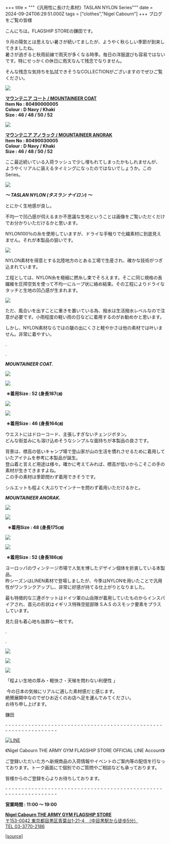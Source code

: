 +++
title = """《汎用性に長けた素材》TASLAN NYLON Series"""
date = 2024-09-24T06:29:51.000Z
tags = ["clothes","Nigel Cabourn"]
+++
ブログをご覧の皆様

こんにちは。FLAGSHIP STOREの鎌田です。

９月の陽気とは思えない暑さが続いてましたが、ようやく秋らしい季節が到来してきましたね。  
暑さが過ぎると秋雨前線で雨天が多くなる時季。毎日の洋服選びも容易ではないです。特にせっかくの休日に雨天なんて残念でなりません。

そんな残念な気持ちを払拭できそうなCOLLECTIONがございますのでぜひご覧ください。

![](https://cdn.shopify.com/s/files/1/0094/9295/5196/files/IMG_3711_480x480.jpg?v=1727158468)

[**マウンテニア コート / MOUNTAINEER COAT**](https://cabourn.jp/products/80490000005)  
**Item No : 80490000005**  
**Colour : D Navy / Khaki**  
**Size : 46 / 48 / 50 / 52**

![](https://cdn.shopify.com/s/files/1/0094/9295/5196/files/IMG_3709_933e9b8d-c1e0-4775-b33b-731c33485215_480x480.jpg?v=1727158467)

[**マウンテニア アノラック / MOUNTAINEER ANORAK**](https://cabourn.jp/products/80490030005)  
**Item No : 80490030005**  
**Colour : D Navy / Khaki**  
**Size : 46 / 48 / 50 / 52**

ここ最近続いている入荷ラッシュで少し埋もれてしまったかもしれませんが、 ようやくリアルに装えるタイミングになったのではないでしょうか。このSeries。

![](https://cdn.shopify.com/s/files/1/0094/9295/5196/files/IMG_3556_480x480.jpg?v=1726901011)

_**～ TASLAN NYLON (タスラン ナイロン) ～**_

とにかく生地感が良し。

不均一で凹凸感が伺えるまか不思議な生地ということは画像をご覧いただくだけでお分かりいただけるかと思います。

NYLON100％の糸を使用していますが、ドライな手触りで化繊素材に到底見えません。それが本製品の狙いです。

![](https://cdn.shopify.com/s/files/1/0094/9295/5196/files/IMG_3405_578071a5-ef4a-429e-9df7-2167348fb598_480x480.jpg?v=1726901024)

NYLON素材を得意とする北陸地方のとある工場で生産され、確かな技術がつぎ込まれています。

工程としては、NYLON糸を極細に撚糸し束でそろえます。そこに同じ規格の長繊維を圧搾空気を使って不均一にループ状に絡め結束。その工程によりドライなタッチと生地の凹凸感が生まれます。

![](https://cdn.shopify.com/s/files/1/0094/9295/5196/files/IMG_3332_590d2e4d-7944-44b3-97cf-4274bfce0ac6_480x480.jpg?v=1726901012)

ただ、風合いを出すことに重きを置いている為、撥水は生活撥水レベルなので注意が必要です。小雨程度の軽い雨の日などに着用するのがお勧めかと思います。

しかし、NYLON素材ならではの皺の出にくさと軽やかさは他の素材では叶いません。非常に着やすい。

.

.

_**MOUNTAINEER COAT.**_

![](https://cdn.shopify.com/s/files/1/0094/9295/5196/files/IMG_3066_ebe727aa-cd7e-4ae6-83cb-f3340c53524a_480x480.jpg?v=1726901012)

![](https://cdn.shopify.com/s/files/1/0094/9295/5196/files/IMG_3147_480x480.jpg?v=1726901009)

 **※着用Size : 52 (身長187㎝)**

![](https://cdn.shopify.com/s/files/1/0094/9295/5196/files/DSC1379_480x480.jpg?v=1726901012)

![](https://cdn.shopify.com/s/files/1/0094/9295/5196/files/DSC1376_480x480.jpg?v=1726901011)

 **※着用Size : 46 (身長164㎝)**

ウエストにはドローコード、主張しすぎないチェンジボタン。  
どんな街並みにも溶け込めそうなシンプルな面持ちが本製品の良さです。

背景は、標高の低いキャンプ場で登山家が山の生活を慣れさせるために着用していたアイテムを参考に本製品が誕生。  
登山着と言えど用途は様々。確かに考えてみれば、標高が低いからこそこの手の素材が生きてきますよね。  
この手の素材は季節問わず着用できそうです。

シルエットも程よく大ぶりでインナーを問わず着用いただけるかと。

_**MOUNTAINEER ANORAK.**_

![](https://cdn.shopify.com/s/files/1/0094/9295/5196/files/IMG_3434_480x480.jpg?v=1726901013)

![](https://cdn.shopify.com/s/files/1/0094/9295/5196/files/IMG_3443_480x480.jpg?v=1726901011)

  **※着用Size : 48 (身長175㎝)**

![](https://cdn.shopify.com/s/files/1/0094/9295/5196/files/IMG_3279_480x480.jpg?v=1726901013)

![](https://cdn.shopify.com/s/files/1/0094/9295/5196/files/IMG_3321_6b91b659-5df4-494a-8fcc-2782307c8c71_480x480.jpg?v=1726901012)

 **※着用Size : 52 (身長186㎝)**

ヨーロッパのヴィンテージ市場で人気を博したデザイン個体を折衷している本製品。  
昨シーズンはLINEN素材で登場しましたが、今季はNYLONを用いたことで汎用性がワンランクアップし、非常に好感が持てる仕上がりとなりました。

最も特徴的な三連ポケットはドイツ軍の山岳隊が着用していたものからインスパイアされ、首元の形状はイギリス特殊空挺部隊 S.A.S のスモック要素をプラスしています。

見た目も着心地も抜群な一枚です。

.

.

![](https://cdn.shopify.com/s/files/1/0094/9295/5196/files/DSC1367_480x480.jpg?v=1726901011)

![](https://cdn.shopify.com/s/files/1/0094/9295/5196/files/IMG_3467_41540f50-6898-473a-b82d-edfae3c5b800_480x480.jpg?v=1726901011)

![](https://cdn.shopify.com/s/files/1/0094/9295/5196/files/IMG_3326_914e32d3-05ff-4b13-80f0-9c7fdff1c46b_480x480.jpg?v=1726901683)

「程よい生地の厚み・軽快さ・天候を問わない利便性 」

 今の日本の気候にリアルに適した素材感だと感じます。  
絶賛展開中なのでぜひお近くのお店へ足を運んでみてください。  
お待ち申し上げます。

鎌田

\- - - - - - - - - - - - - - - - - - - - - - - - - - - - - - - - - - - - - - - - - - - - - - - - - - - - - - - - - - - - - - - -  

[![LINE](https://cdn.shopify.com/s/files/1/0094/9295/5196/files/ja_600x600.png?v=1631941030)](https://lin.ee/NpdpRpF)

《Nigel Cabourn THE ARMY GYM FLAGSHIP STORE OFFICIAL LINE Account》

ご登録いただいた方へ新規商品の入荷情報やイベントのご案内等の配信を行なっております。トーク画面にて個別でのご質問やご相談なども承っております。

皆様からのご登録を心よりお待ちしております。

\- - - - - - - - - - - - - - - - - - - - - - - - - - - - - - - - - - - - - - - - - - - - - - - - - - - - - - - - - - - - - - - - 

**営業時間 : 11:00 〜 19:00**

[**Nigel Cabourn THE ARMY GYM FLAGSHIP STORE**](https://cabourn.jp/pages/flagship)  
[〒153-0042 東京都目黒区青葉台1-21-4　（中目黒駅から徒歩5分）](https://cabourn.jp/pages/flagship)  
[TEL 03-3770-2186](https://cabourn.jp/pages/flagship)

[[source]](https://cabourn.jp/blogs/shop-info/flagshipstore20240924)
